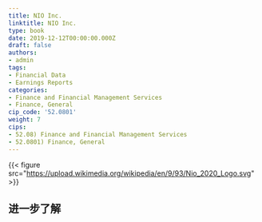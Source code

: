```yaml
---
title: NIO Inc.
linktitle: NIO Inc.
type: book
date: 2019-12-12T00:00:00.000Z
draft: false
authors:
- admin
tags:
- Financial Data
- Earnings Reports
categories:
- Finance and Financial Management Services
- Finance, General
cip_code: '52.0801'
weight: 7
cips:
- 52.08) Finance and Financial Management Services
- 52.0801) Finance, General
---
```


{{< figure src="https://upload.wikimedia.org/wikipedia/en/9/93/Nio_2020_Logo.svg" >}}

## 进一步了解
